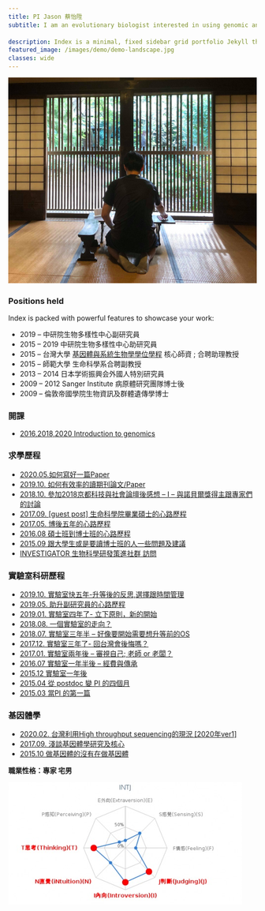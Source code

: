```yaml
---
title: PI Jason 蔡怡陞
subtitle: I am an evolutionary biologist interested in using genomic and bioinformatic tools to study how pathogenic microorganisms – especially eukaryotic pathogens – adapt to the unique environment of their hosts.

description: Index is a minimal, fixed sidebar grid portfolio Jekyll theme.
featured_image: /images/demo/demo-landscape.jpg
classes: wide 
---
```


![](/images/pi/2018SMBE-768x635.png)

### Positions held

Index is packed with powerful features to showcase your work:

* 2019 – 中研院生物多樣性中心副研究員
* 2015 – 2019 中研院生物多樣性中心助研究員
* 2015 – 台灣大學 [基因體與系統生物學學位學程](http://gsb.lifescience.ntu.edu.tw/) 核心師資 ; 合聘助理教授
* 2015 – 師範大學 生命科學系合聘副教授
* 2013 – 2014 日本学術振興会外國人特別研究員
* 2009 – 2012 Sanger Institute 病原體研究團隊博士後
* 2009 – 倫敦帝國學院生物資訊及群體遺傳學博士

### 開課

* [2016,2018,2020  Introduction to genomics](https://introtogenomics.readthedocs.io/en/latest/)

### 求學歷程

* [2020.05.如何寫好一篇Paper](https://ishengtsai.blogspot.com/2020/05/paper.html)
* [2019.10. 如何有效率的讀期刊論文/Paper](https://ishengtsai.blogspot.com/2019/08/blog-post.html)
* [2018.10. 參加2018京都科技與社會論壇後感想 – I – 與諾貝爾獎得主跟專家們的討論](https://ishengtsai.blogspot.com/2018/10/2018-i.html)
* [2017.09. \[guest post\] 生命科學院畢業碩士的心路歷程](http://ishengtsai.blogspot.tw/2017/09/guest-post_30.html)
* [2017.05. 博後五年的心路歷程](http://ishengtsai.blogspot.tw/2017/05/blog-post.html)
* [2016.08  碩士班到博士班的心路歷程](http://ishengtsai.blogspot.tw/2016/08/blog-post.html)
* [2015.09 跟大學生或是要讀博士班的人一些問題及建議](http://ishengtsai.blogspot.tw/2015/08/blog-post.html)
* [INVESTIGATOR 生物科學研發策進社群 訪問](https://investigatortw.wordpress.com/2015/05/14/1593/)

### 實驗室科研歷程

* [2019.10. 實驗室快五年-升等後的反思,選擇跟時間管理](https://ishengtsai.blogspot.com/2019/10/blog-post.html)
* [2019.05. 助升副研究員的心路歷程](https://ishengtsai.blogspot.com/2019/05/pi-paper-2015.html)
* [2019.01. 實驗室四年了- 立下原則，新的開始](https://ishengtsai.blogspot.com/2019/01/blog-post.html)
* [2018.08.  一個實驗室的走向？](https://ishengtsai.blogspot.com/2018/08/blog-post.html)
* [2018.07. 實驗室三年半 – 好像要開始需要想升等前的OS](http://ishengtsai.blogspot.com/2018/07/os.html)
* [2017.12. 實驗室三年了- 回台灣會後悔嗎？](http://ishengtsai.blogspot.tw/2017/12/blog-post.html)
* [2017.01. 實驗室兩年後 – 審視自己; 老師 or 老闆？](http://ishengtsai.blogspot.tw/2017/01/or.html)
* [2016.07  實驗室一年半後 – 經費與傳承](http://ishengtsai.blogspot.tw/2016/07/blog-post.html)
* [2015.12  實驗室一年後](http://ishengtsai.blogspot.tw/2015/12/blog-post.html)
* [2015.04  從 postdoc 變 PI 的四個月](http://ishengtsai.blogspot.tw/2015/04/postdoc-pi.html)
* [2015.03  當PI 的第一篇](http://ishengtsai.blogspot.tw/2015/02/pi.html)


### 基因體學

* [2020.02. 台灣利用High throughput sequencing的現況 \[2020年ver1\]](https://ishengtsai.blogspot.com/2020/02/2020ver1.html)
* [2017.09. 淺談基因體學研究及核心](http://ishengtsai.blogspot.tw/2017/09/blog-post.html)
* [2015.10  做基因體的沒有在做基因體](http://ishengtsai.blogspot.tw/2015/10/blog-post.html)


**職業性格：專家 宅男**

![](/images/pi/personalitytest.jpg)

